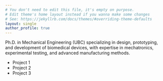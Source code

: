 ```yaml
---
# You don't need to edit this file, it's empty on purpose.
# Edit theme's home layout instead if you wanna make some changes
# See: https://jekyllrb.com/docs/themes/#overriding-theme-defaults
layout: single
author_profile: true
---
```

Ph.D. in Mechanical Engineering (UBC) specializing in design, prototyping, and development of biomedical devices, with expertise in mechatronics, experimental testing, and advanced manufacturing methods.


- Project 1
- Project 2
- Project 3

